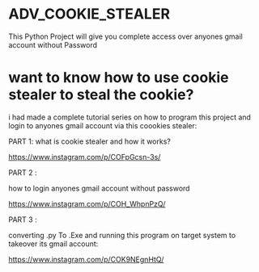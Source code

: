 # ADV_COOKIE_STEALER

This Python Project will give you complete access over anyones gmail account without Password

# want to know how to use cookie stealer to steal the cookie?

i had made a complete tutorial series on how to program this project and login to anyones gmail account via this coookies stealer:
 
 PART 1: 
 what is cookie stealer and how it works? 
 
https://www.instagram.com/p/COFpGcsn-3s/

 PART 2 :
 
 how to login anyones gmail account without password 
 
https://www.instagram.com/p/COH_WhpnPzQ/

PART 3 :

converting .py To .Exe and running this program on target system to takeover its gmail account:

https://www.instagram.com/p/COK9NEgnHtQ/


